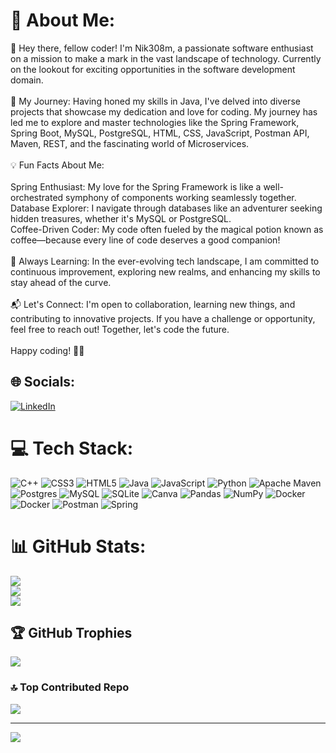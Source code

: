 

<!---
Nik308m/Nik308m is a ✨ special ✨ repository because its `README.md` (this file) appears on your GitHub profile.
You can click the Preview link to take a look at your changes.

- 👋 Hi, I’m @Nik308m
- 👀 I’m interested in ...
- 🌱 I’m currently learning ...
- 💞️ I’m looking to collaborate on ...
- 📫 How to reach me ...
- 😄 Pronouns: ...
- ⚡ Fun fact: ...
--->
# 💫 About Me:
👋 Hey there, fellow coder! I'm Nik308m, a passionate software enthusiast on a mission to make a mark in the vast landscape of technology. Currently on the lookout for exciting opportunities in the software development domain.<br><br>🚀 My Journey: Having honed my skills in Java, I've delved into diverse projects that showcase my dedication and love for coding. My journey has led me to explore and master technologies like the Spring Framework, Spring Boot, MySQL, PostgreSQL, HTML, CSS, JavaScript, Postman API, Maven, REST, and the fascinating world of Microservices.<br><br>💡 Fun Facts About Me:<br><br>    Spring Enthusiast: My love for the Spring Framework is like a well-orchestrated symphony of components working seamlessly together.<br>    Database Explorer: I navigate through databases like an adventurer seeking hidden treasures, whether it's MySQL or PostgreSQL.<br>    Coffee-Driven Coder: My code often fueled by the magical potion known as coffee—because every line of code deserves a good companion!<br><br>🌱 Always Learning: In the ever-evolving tech landscape, I am committed to continuous improvement, exploring new realms, and enhancing my skills to stay ahead of the curve.<br><br>📬 Let's Connect: I'm open to collaboration, learning new things, and contributing to innovative projects. If you have a challenge or opportunity, feel free to reach out! Together, let's code the future.<br><br>Happy coding! 🚀✨


## 🌐 Socials:
[![LinkedIn](https://img.shields.io/badge/LinkedIn-%230077B5.svg?logo=linkedin&logoColor=white)](https://linkedin.com/in/nikhil-patil-308k) 

# 💻 Tech Stack:
![C++](https://img.shields.io/badge/c++-%2300599C.svg?style=for-the-badge&logo=c%2B%2B&logoColor=white) ![CSS3](https://img.shields.io/badge/css3-%231572B6.svg?style=for-the-badge&logo=css3&logoColor=white) ![HTML5](https://img.shields.io/badge/html5-%23E34F26.svg?style=for-the-badge&logo=html5&logoColor=white) ![Java](https://img.shields.io/badge/java-%23ED8B00.svg?style=for-the-badge&logo=openjdk&logoColor=white) ![JavaScript](https://img.shields.io/badge/javascript-%23323330.svg?style=for-the-badge&logo=javascript&logoColor=%23F7DF1E) ![Python](https://img.shields.io/badge/python-3670A0?style=for-the-badge&logo=python&logoColor=ffdd54) ![Apache Maven](https://img.shields.io/badge/Apache%20Maven-C71A36?style=for-the-badge&logo=Apache%20Maven&logoColor=white) ![Postgres](https://img.shields.io/badge/postgres-%23316192.svg?style=for-the-badge&logo=postgresql&logoColor=white) ![MySQL](https://img.shields.io/badge/mysql-%2300000f.svg?style=for-the-badge&logo=mysql&logoColor=white) ![SQLite](https://img.shields.io/badge/sqlite-%2307405e.svg?style=for-the-badge&logo=sqlite&logoColor=white) ![Canva](https://img.shields.io/badge/Canva-%2300C4CC.svg?style=for-the-badge&logo=Canva&logoColor=white) ![Pandas](https://img.shields.io/badge/pandas-%23150458.svg?style=for-the-badge&logo=pandas&logoColor=white) ![NumPy](https://img.shields.io/badge/numpy-%23013243.svg?style=for-the-badge&logo=numpy&logoColor=white) ![Docker](https://img.shields.io/badge/docker-%230db7ed.svg?style=for-the-badge&logo=docker&logoColor=white) ![Docker](https://img.shields.io/badge/docker-%230db7ed.svg?style=for-the-badge&logo=docker&logoColor=white) ![Postman](https://img.shields.io/badge/Postman-FF6C37?style=for-the-badge&logo=postman&logoColor=white) ![Spring](https://img.shields.io/badge/spring-%236DB33F.svg?style=for-the-badge&logo=spring&logoColor=white)
# 📊 GitHub Stats:
![](https://github-readme-stats.vercel.app/api?username=nik308m&theme=nightowl&hide_border=false&include_all_commits=true&count_private=true)<br/>
![](https://github-readme-streak-stats.herokuapp.com/?user=nik308m&theme=nightowl&hide_border=false)<br/>
![](https://github-readme-stats.vercel.app/api/top-langs/?username=nik308m&theme=nightowl&hide_border=false&include_all_commits=true&count_private=true&layout=compact)

## 🏆 GitHub Trophies
![](https://github-profile-trophy.vercel.app/?username=nik308m&theme=radical&no-frame=false&no-bg=true&margin-w=4)

### 🔝 Top Contributed Repo
![](https://github-contributor-stats.vercel.app/api?username=nik308m&limit=5&theme=dark&combine_all_yearly_contributions=true)

---
[![](https://visitcount.itsvg.in/api?id=nik308m&icon=0&color=0)](https://visitcount.itsvg.in)

<!-- Proudly created with GPRM ( https://gprm.itsvg.in ) -->
